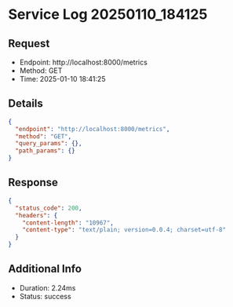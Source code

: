 # Service Log 20250110_184125

## Request
- Endpoint: http://localhost:8000/metrics
- Method: GET
- Time: 2025-01-10 18:41:25

## Details
```json
{
  "endpoint": "http://localhost:8000/metrics",
  "method": "GET",
  "query_params": {},
  "path_params": {}
}
```

## Response
```json
{
  "status_code": 200,
  "headers": {
    "content-length": "10967",
    "content-type": "text/plain; version=0.0.4; charset=utf-8"
  }
}
```

## Additional Info
- Duration: 2.24ms
- Status: success

